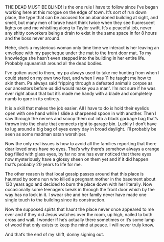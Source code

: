 THE DEAD MUST BE BLIND! Is the one rule I have to follow since I’ve began working here at this morgue on the edge of town. It’s sort of run down place, the type that can be accused for an abandoned building at sight, and smell, but many men of brave heart think twice when they see fluorescent lights on and me whistling along to Taylor swift. It’s a peaceful job, never any shitty coworkers being a drain to exist in the same space in for 8 hours and the boss never around. 

Hehe, she’s a mysterious woman only time time we interact is her leaving an envelope with my paycheque under the mat to the front door mat. To my knowledge she hasn’t even stepped into the building in her entire life. Probably squeamish around all the dead bodies. 

I’ve gotten used to them, my pa always used to take me hunting from when I could stand on my own two feet,  and when I was 11 he taught me how to skin them. Pa always said “ripping through a defeated animal’s corpse as our ancestors before us did would make you a man”. I’m not sure if he was ever right about that but it’s made me handy with a blade and completely numb to gore in its entirety. 

It is a skill that makes the job easier. All I have to do is hold their eyelids open with one hand while I slide a sharpened spoon in with another. Then I saw through the nerves and scoop them out into a black garbage bag that’s thrown into the chute that connects right to garage bin. Luckily I don’t have to lug around a big bag of eyes every day in broad daylight. I’ll probably be seen as some madman satan worshiper.

Now the only real issues is how to avoid all the families reporting that there dear loved ones have no eyes. That’s why there’s somehow always a orange bag filled with glass eyes, by far no one has ever noticed that there eyes now mysteriously have a glossy sheen on them yet and if it did happen that’s probably 20 years to life for me.

The other reason is that local gossip passes around that this place is haunted by some nun who killed a pregnant mother in the basement about 130 years ago and decided to burn the place down with her literally. Now occasionally some teenagers break in through the front door which by the way has no lock in it. I swear she and her family never have made one single touch to the building since its construction.

Now the supposed spirts that haunt the place never once appeared to me ever and if they did Jesus watches over the room, up high, nailed to both cross and wall. I wonder if he’s actually there sometimes or it’s some lump of wood that only exists to keep the mind at peace. I will never truly know.

And that’s the end of my shift, donny signing out.